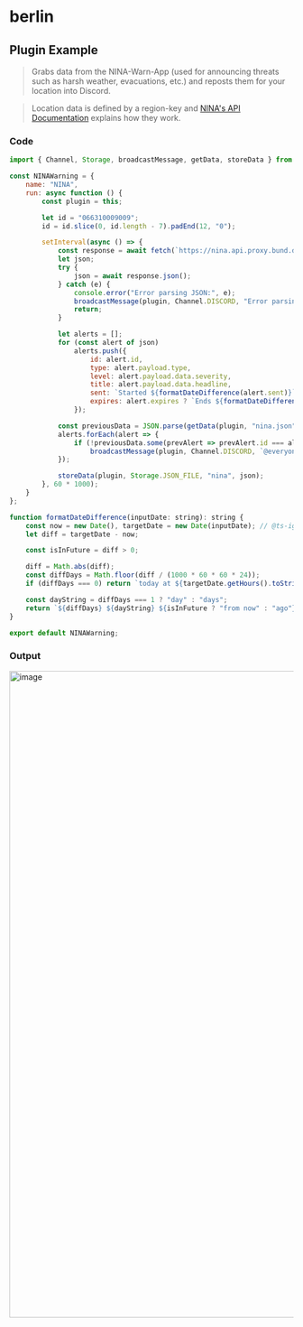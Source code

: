 # berlin

## Plugin Example

> Grabs data from the NINA-Warn-App (used for announcing threats such as harsh weather, evacuations, etc.) and reposts them for your location into Discord.

> Location data is defined by a region-key and [NINA's API Documentation](https://nina.api.bund.dev) explains how they work.


### Code
```js
import { Channel, Storage, broadcastMessage, getData, storeData } from "../misc/utils";

const NINAWarning = {
    name: "NINA",
    run: async function () {
        const plugin = this;

        let id = "066310009009";
        id = id.slice(0, id.length - 7).padEnd(12, "0");

        setInterval(async () => {
            const response = await fetch(`https://nina.api.proxy.bund.dev/api31/dashboard/${id}.json`);
            let json;
            try {
                json = await response.json();
            } catch (e) {
                console.error("Error parsing JSON:", e);
                broadcastMessage(plugin, Channel.DISCORD, "Error parsing JSON:\n\`\`\`js\n" + e + "\n\`\`\`");
                return;
            }

            let alerts = [];
            for (const alert of json)
                alerts.push({
                    id: alert.id,
                    type: alert.payload.type,
                    level: alert.payload.data.severity,
                    title: alert.payload.data.headline,
                    sent: `Started ${formatDateDifference(alert.sent)}`,
                    expires: alert.expires ? `Ends ${formatDateDifference(alert.expires)}` : "No end date yet"
                });

            const previousData = JSON.parse(getData(plugin, "nina.json") || "[]");
            alerts.forEach(alert => {
                if (!previousData.some(prevAlert => prevAlert.id === alert.id))
                    broadcastMessage(plugin, Channel.DISCORD, `@everyone NINA Alert\n\n**Type**: ${alert.type}\n**Level**: ${alert.level}\n**Title**: ${alert.title}\n**Sent**: ${alert.sent}\n**Expires**: ${alert.expires}`);
            });

            storeData(plugin, Storage.JSON_FILE, "nina", json);
        }, 60 * 1000);
    }
};

function formatDateDifference(inputDate: string): string {
    const now = new Date(), targetDate = new Date(inputDate); // @ts-ignore
    let diff = targetDate - now;

    const isInFuture = diff > 0;

    diff = Math.abs(diff);
    const diffDays = Math.floor(diff / (1000 * 60 * 60 * 24));
    if (diffDays === 0) return `today at ${targetDate.getHours().toString().padStart(2, "0")}:${targetDate.getMinutes().toString().padStart(2, "0")}`;

    const dayString = diffDays === 1 ? "day" : "days";
    return `${diffDays} ${dayString} ${isInFuture ? "from now" : "ago"}`;
}

export default NINAWarning;
```

### Output
<img width="1146" alt="image" src="https://github.com/Northernside/berlin/assets/60970791/aa7b4f22-b4d2-4dcb-9ef4-6d2ea3f2e318">
